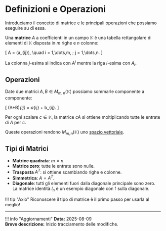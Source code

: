 # Definizioni e Operazioni

Introduciamo il concetto di matrice e le principali operazioni che possiamo eseguire su di essa.

Una **matrice** $A$ a coefficienti in un campo $\mathbb{K}$ è una tabella rettangolare di elementi di $\mathbb{K}$ disposta in $m$ righe e $n$ colonne:

\[
A = (a_{ij}), \quad i = 1,\dots,m, \; j = 1,\dots,n.
\]

La colonna $j$-esima si indica con $A^j$ mentre la riga $i$-esima con $A_i$.

## Operazioni

Date due matrici $A,B \in M_{m,n}(\mathbb{K})$ possiamo sommarle componente a componente:

\[
(A+B)_{ij} = a_{ij} + b_{ij}.
\]

Per ogni scalare $c\in\mathbb{K}$, la matrice $cA$ si ottiene moltiplicando tutte le entrate di $A$ per $c$.

Queste operazioni rendono $M_{m,n}(\mathbb{K})$ uno [spazio vettoriale](../spazi-vettoriali/index.md).

## Tipi di Matrici

- **Matrice quadrata**: $m=n$.
- **Matrice zero**: tutte le entrate sono nulle.
- **Trasposta** $A^T$: si ottiene scambiando righe e colonne.
- **Simmetrica**: $A=A^T$.
- **Diagonale**: tutti gli elementi fuori dalla diagonale principale sono zero. La matrice identità $I_n$ è un esempio diagonale con $1$ sulla diagonale.

!!! tip "Axio"
    Riconoscere il tipo di matrice è il primo passo per usarla al meglio!

---

!!! info "Aggiornamenti"
    **Data:** 2025-08-09  
    **Breve descrizione:** Inizio tracciamento delle modifiche.

